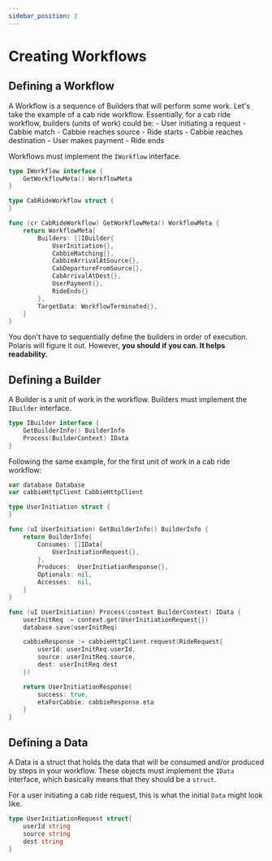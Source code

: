 ```yaml
---
sidebar_position: 2
---
```

# Creating Workflows

## Defining a Workflow
A Workflow is a sequence of Builders that will perform some work. Let's take the example of a cab ride workflow. Essentially, for a cab ride workflow, builders (units of work) could be:
    - User initiating a request
    - Cabbie match
    - Cabbie reaches source
    - Ride starts
    - Cabbie reaches destination
    - User makes payment
    - Ride ends


Workflows must implement the `IWorkflow` interface.
```go
type IWorkflow interface {
	GetWorkflowMeta() WorkflowMeta
}
```
```go
type CabRideWorkflow struct {
}

func (cr CabRideWorkflow) GetWorkflowMeta() WorkflowMeta {
	return WorkflowMeta{
		Builders: []IBuilder{
			UserInitiation{},
			CabbieMatching{},
			CabbieArrivalAtSource{},
            CabDepartureFromSource{},
            CabArrivalAtDest{},
            UserPayment{},
            RideEnds{}
		},
		TargetData: WorkflowTerminated{},
	}
}
```
You don't have to sequentially define the builders in order of execution. Polaris will figure it out. However, **you should if you can. It helps readability.**

## Defining a Builder

A Builder is a unit of work in the workflow. Builders must implement the `IBuilder` interface.

```go
type IBuilder interface {
	GetBuilderInfo() BuilderInfo
	Process(BuilderContext) IData
}
```

Following the same example, for the first unit of work in a cab ride workflow:
```go
var database Database
var cabbieHttpClient CabbieHttpClient 

type UserInitiation struct {
}

func (uI UserInitiation) GetBuilderInfo() BuilderInfo {
    return BuilderInfo{
        Consumes: []IData{
            UserInitiationRequest{},
        },
        Produces:  UserInitiationResponse{},
        Optionals: nil,
        Accesses:  nil,
    }
}

func (uI UserInitiation) Process(context BuilderContext) IData {
    userInitReq := context.get(UserInitiationRequest{})
    database.save(userInitReq)

    cabbieResponse := cabbieHttpClient.request(RideRequest{
        userId: userInitReq.userId,
        source: userInitReq.source,
        dest: userInitReq.dest
    })

    return UserInitiationResponse{
        success: true,
        etaForCabbie: cabbieResponse.eta
    }
}
```

## Defining a Data

A Data is a struct that holds the data that will be consumed and/or produced by steps in your workflow.
These objects must implement the `IData` interface, which basically means that they should be a `struct`.

For a user initiating a cab ride request, this is what the initial `Data` might look like.

```go
type UserInitiationRequest struct{
    userId string
    source string
    dest string
}
```